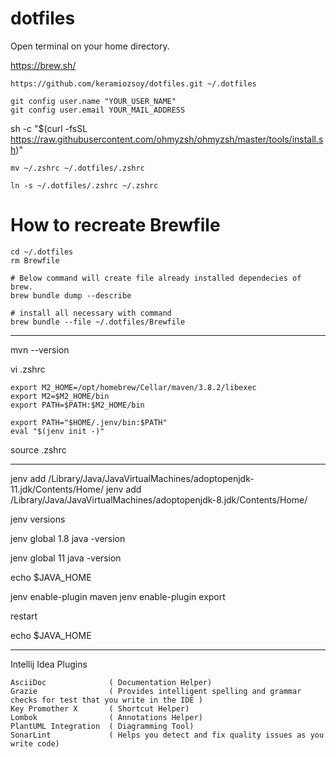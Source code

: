 # dotfiles

Open terminal on your home directory.

https://brew.sh/



```
https://github.com/keramiozsoy/dotfiles.git ~/.dotfiles

git config user.name "YOUR_USER_NAME"
git config user.email YOUR_MAIL_ADDRESS
```

sh -c "$(curl -fsSL https://raw.githubusercontent.com/ohmyzsh/ohmyzsh/master/tools/install.sh)"


```
mv ~/.zshrc ~/.dotfiles/.zshrc

ln -s ~/.dotfiles/.zshrc ~/.zshrc
```

# How to recreate Brewfile

```
cd ~/.dotfiles
rm Brewfile

# Below command will create file already installed dependecies of brew.
brew bundle dump --describe

# install all necessary with command
brew bundle --file ~/.dotfiles/Brewfile
```




------

mvn --version

vi .zshrc 


	export M2_HOME=/opt/homebrew/Cellar/maven/3.8.2/libexec
	export M2=$M2_HOME/bin
	export PATH=$PATH:$M2_HOME/bin

	export PATH="$HOME/.jenv/bin:$PATH"
  	eval "$(jenv init -)"

source .zshrc

------


jenv add /Library/Java/JavaVirtualMachines/adoptopenjdk-11.jdk/Contents/Home/
jenv add /Library/Java/JavaVirtualMachines/adoptopenjdk-8.jdk/Contents/Home/

jenv versions


jenv global 1.8
java -version

jenv global 11
java -version


echo $JAVA_HOME

jenv enable-plugin maven
jenv enable-plugin export

restart

echo $JAVA_HOME


-----

Intellij Idea Plugins

	AsciiDoc 			  ( Documentation Helper)
	Grazie				  ( Provides intelligent spelling and grammar checks for test that you write in the IDE )
	Key Promother X       ( Shortcut Helper)
	Lombok 				  ( Annotations Helper)
	PlantUML Integration  ( Diagramming Tool)
	SonarLint 			  ( Helps you detect and fix quality issues as you write code)






